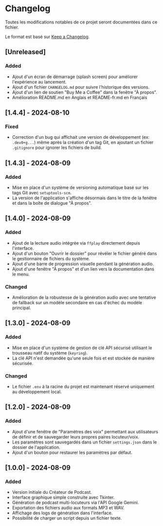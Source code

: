 # Changelog

Toutes les modifications notables de ce projet seront documentées dans ce fichier.

Le format est basé sur [Keep a Changelog](https://keepachangelog.com/fr/1.0.0/).

## [Unreleased]

### Added
- Ajout d'un écran de démarrage (splash screen) pour améliorer l'expérience au lancement.
- Ajout d'un fichier `CHANGELOG.md` pour suivre l'historique des versions.
- Ajout d'un lien de soutien "Buy Me a Coffee" dans la fenêtre "À propos".
- Amélioration README.md en Anglais et README-fr.md en Français

## [1.4.4] - 2024-08-10

### Fixed
- Correction d'un bug qui affichait une version de développement (ex: `.dev0+g...`) même après la création d'un tag Git, en ajoutant un fichier `.gitignore` pour ignorer les fichiers de build.

## [1.4.3] - 2024-08-09

### Added
- Mise en place d'un système de versioning automatique basé sur les tags Git avec `setuptools-scm`.
- La version de l'application s'affiche désormais dans le titre de la fenêtre et dans la boîte de dialogue "À propos".

## [1.4.0] - 2024-08-09

### Added
- Ajout de la lecture audio intégrée via `ffplay` directement depuis l'interface.
- Ajout d'un bouton "Ouvrir le dossier" pour révéler le fichier généré dans le gestionnaire de fichiers du système.
- Ajout d'une barre de progression visuelle pendant la génération audio.
- Ajout d'une fenêtre "À propos" et d'un lien vers la documentation dans le menu.
### Changed
- Amélioration de la robustesse de la génération audio avec une tentative de fallback sur un modèle secondaire en cas d'échec du modèle principal.

## [1.3.0] - 2024-08-09

### Added
- Mise en place d'un système de gestion de clé API sécurisé utilisant le trousseau natif du système (`keyring`).
- La clé API n'est demandée qu'une seule fois et est stockée de manière sécurisée.
### Changed
- Le fichier `.env` à la racine du projet est maintenant réservé uniquement au développement local.

## [1.2.0] - 2024-08-09

### Added
- Ajout d'une fenêtre de "Paramètres des voix" permettant aux utilisateurs de définir et de sauvegarder leurs propres paires locuteur/voix.
- Les paramètres sont sauvegardés dans un fichier `settings.json` dans le dossier de l'application.
- Ajout d'un bouton pour restaurer les paramètres par défaut.

## [1.0.0] - 2024-08-09

### Added
- Version initiale du Créateur de Podcast.
- Interface graphique simple construite avec Tkinter.
- Génération de podcast multi-locuteurs via l'API Google Gemini.
- Exportation des fichiers audio aux formats MP3 et WAV.
- Affichage des logs de génération dans l'interface.
- Possibilité de charger un script depuis un fichier texte.
